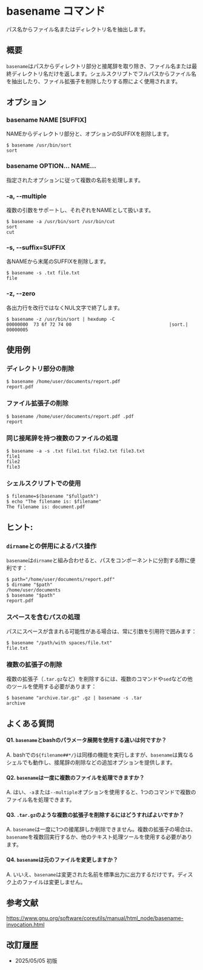 # basename コマンド

パス名からファイル名またはディレクトリ名を抽出します。

## 概要

`basename`はパスからディレクトリ部分と接尾辞を取り除き、ファイル名または最終ディレクトリ名だけを返します。シェルスクリプトでフルパスからファイル名を抽出したり、ファイル拡張子を削除したりする際によく使用されます。

## オプション

### **basename NAME [SUFFIX]**

NAMEからディレクトリ部分と、オプションのSUFFIXを削除します。

```console
$ basename /usr/bin/sort
sort
```

### **basename OPTION... NAME...**

指定されたオプションに従って複数の名前を処理します。

### **-a, --multiple**

複数の引数をサポートし、それぞれをNAMEとして扱います。

```console
$ basename -a /usr/bin/sort /usr/bin/cut
sort
cut
```

### **-s, --suffix=SUFFIX**

各NAMEから末尾のSUFFIXを削除します。

```console
$ basename -s .txt file.txt
file
```

### **-z, --zero**

各出力行を改行ではなくNUL文字で終了します。

```console
$ basename -z /usr/bin/sort | hexdump -C
00000000  73 6f 72 74 00                                    |sort.|
00000005
```

## 使用例

### ディレクトリ部分の削除

```console
$ basename /home/user/documents/report.pdf
report.pdf
```

### ファイル拡張子の削除

```console
$ basename /home/user/documents/report.pdf .pdf
report
```

### 同じ接尾辞を持つ複数のファイルの処理

```console
$ basename -a -s .txt file1.txt file2.txt file3.txt
file1
file2
file3
```

### シェルスクリプトでの使用

```console
$ filename=$(basename "$fullpath")
$ echo "The filename is: $filename"
The filename is: document.pdf
```

## ヒント:

### `dirname`との併用によるパス操作

`basename`は`dirname`と組み合わせると、パスをコンポーネントに分割する際に便利です：
```console
$ path="/home/user/documents/report.pdf"
$ dirname "$path"
/home/user/documents
$ basename "$path"
report.pdf
```

### スペースを含むパスの処理

パスにスペースが含まれる可能性がある場合は、常に引数を引用符で囲みます：
```console
$ basename "/path/with spaces/file.txt"
file.txt
```

### 複数の拡張子の削除

複数の拡張子（`.tar.gz`など）を削除するには、複数のコマンドや`sed`などの他のツールを使用する必要があります：
```console
$ basename "archive.tar.gz" .gz | basename -s .tar
archive
```

## よくある質問

#### Q1. `basename`とbashのパラメータ展開を使用する違いは何ですか？
A. bashでの`${filename##*/}`は同様の機能を実行しますが、`basename`は異なるシェルでも動作し、接尾辞の削除などの追加オプションを提供します。

#### Q2. `basename`は一度に複数のファイルを処理できますか？
A. はい、`-a`または`--multiple`オプションを使用すると、1つのコマンドで複数のファイル名を処理できます。

#### Q3. `.tar.gz`のような複数の拡張子を削除するにはどうすればよいですか？
A. `basename`は一度に1つの接尾辞しか削除できません。複数の拡張子の場合は、`basename`を複数回実行するか、他のテキスト処理ツールを使用する必要があります。

#### Q4. `basename`は元のファイルを変更しますか？
A. いいえ、`basename`は変更された名前を標準出力に出力するだけです。ディスク上のファイルは変更しません。

## 参考文献

https://www.gnu.org/software/coreutils/manual/html_node/basename-invocation.html

## 改訂履歴

- 2025/05/05 初版